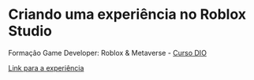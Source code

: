 # Criando uma experiência no Roblox Studio
Formação Game Developer: Roblox & Metaverse - [Curso DIO](https://dio.me/sign-up?ref=679F28G2PP)

[Link para a experiência](https://www.roblox.com/games/10839032732/Zoombies-Island)
